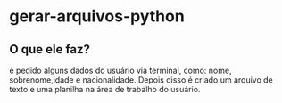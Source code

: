 # gerar-arquivos-python
## O que ele faz?
é pedido alguns dados do usuário via terminal, como: nome, sobrenome,idade e nacionalidade. Depois disso é criado um arquivo de texto e uma planilha na área de trabalho do usuário.
